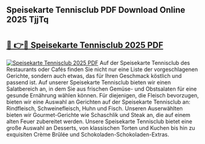 ## Speisekarte Tennisclub PDF Download Online 2025 TjjTq

# <h2><a href="http://gcc77g1.nevu.top/?p=Speisekarte+Tennisclub">🔗 👉🔴 Speisekarte Tennisclub 2025 PDF</a></h2>

[![Speisekarte Tennisclub 2025 PDF](https://i.imgur.com/dBaPXMq.png)](http://gcc77g1.nevu.top/?p=Speisekarte+Tennisclub)
Auf der Speisekarte Tennisclub des Restaurants oder Cafés finden Sie nicht nur eine Liste der vorgeschlagenen Gerichte, sondern auch etwas, das für Ihren Geschmack köstlich und passend ist. Auf unserer Speisekarte Tennisclub bieten wir einen Salatbereich an, in dem Sie aus frischen Gemüse- und Obstsalaten für eine gesunde Ernährung wählen können. Für diejenigen, die Fleisch bevorzugen, bieten wir eine Auswahl an Gerichten auf der Speisekarte Tennisclub an: Rindfleisch, Schweinefleisch, Huhn und Fisch. Unseren Auserwählten bieten wir Gourmet-Gerichte wie Schaschlik und Steak an, die auf einem alten Feuer zubereitet werden. Unsere Speisekarte Tennisclub bietet eine große Auswahl an Desserts, von klassischen Torten und Kuchen bis hin zu exquisiten Crème Brûlée und Schokoladen-Schokoladen-Extras.
